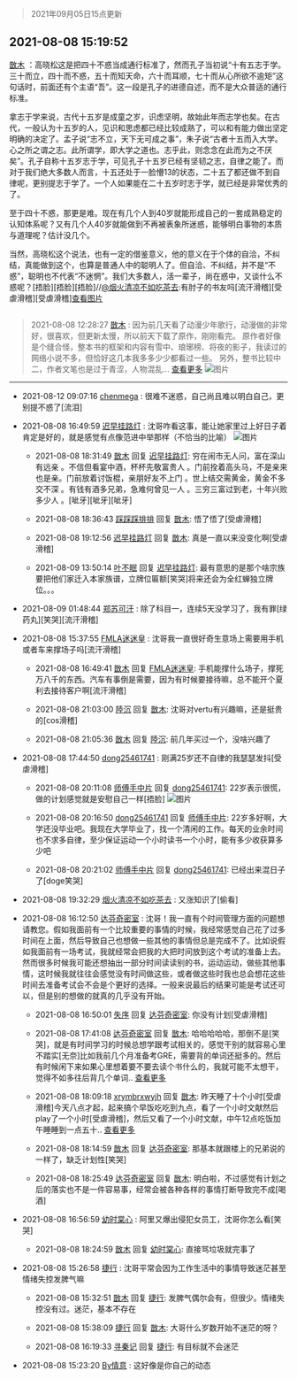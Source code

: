 > 2021年09月05日15点更新
<link rel="stylesheet" href="https://cdn.jsdelivr.net/gh/taotie6/sampleJSON@main/css/photo_show.css">


 ## 2021-08-08 15:19:52 

 [㪚木](https://www.coolapk.com/feed/29008714?shareKey=Y2VhMDAzZGEzMjM0NjEzMTc4Mjk~) ：高晓松这是把四十不惑当成通行标准了，然而孔子当初说“十有五志于学。三十而立，四十而不惑，五十而知天命，六十而耳顺，七十而从心所欲不逾矩”这句话时，前面还有个主语“吾”。这一段是孔子的进德自述，而不是大众普适的通行标准。

拿志于学来说，古代十五岁是成童之岁，识虑坚明<!--break-->，故始此年而志学也矣。在古代，一般认为十五岁的人，见识和思虑都已经比较成熟了，可以和有能力做出坚定明确的决定了。孟子说“志不立，天下无可成之事”，朱子说“古者十五而入大学。心之所之谓之志。此所谓学，即大学之道也。志乎此，则念念在此而为之不厌矣”。孔子自称十五岁志于学，可见孔子十五岁已经有坚韧之志，自律之能了。而对于我们绝大多数人而言，十五还处于一脸懵13的状态，二十五了都还做不到自律呢，更别提志于学了。一个人如果能在二十五岁时志于学，就已经是非常优秀的了。

至于四十不惑，那更是难。现在有几个人到40岁就能形成自己的一套成熟稳定的认知体系呢？又有几个人40岁就能做到不再被表象所迷惑，能够明白事物的本质与道理呢？估计没几个。

当然，高晓松这个说法，也有一定的借鉴意义，他的意义在于个体的自洽，不纠结，真能做到这个，也算是普通人中的聪明人了。但自洽、不纠结，并不是“不惑”，聪明也不代表“不迷惘”。我们大多数人，活一辈子，尚在惑中，又谈什么不惑呢？[捂脸][捂脸][捂脸]//<a class="feed-link-uname" href="/u/烟火清凉不如吃茶去">@烟火清凉不如吃茶去</a>:有肘子的书友吗[流汗滑稽][受虐滑稽][受虐滑稽]<a class="feed-forward-pic" href="http://image.coolapk.com/feed/2021/0509/23/4279524_6055bcf2_3338_0496@1002x1497.jpeg">查看图片</a> 

<div class="album">
<img class="img-item" src="" />
</div>

> 2021-08-08 12:28:27 
> [㪚木](https://www.coolapk.com/feed/29004700?shareKey=ZmY3Y2NjYjE2MDM3NjEzMTc4Mjk~) : 因为前几天看了动漫少年歌行，动漫做的非常好，很喜欢，但更新太慢，所以前天下载了原作，刚刚看完。 原作者好像是个缝合怪，整本书的框架和内容有雪中、琅琊榜、将夜的影子，我读过的网络小说不多，但恰好这几本我多多少少都看过一些。 另外，整书比较中二，作者文笔也是过于青涩，人物混乱... <a href="">查看更多</a> 
![图片](https://image.coolapk.com/feed/2021/0808/12/1081091_4db78873_6906_7053@1080x1496.jpeg)

 ------- 

- 2021-08-12 09:07:16 [chenmega](uid=1550504) : 很难不迷惑，自己尚且难以明白自己，更别提不惑了[流泪] 

- 2021-08-08 16:49:59 [迟早挂路灯](uid=874366) : 沈哥咋看这事，能让她家里过上好日子着肯定是好的，就是感觉有点像范进中举那样（不恰当的比喻） ![图片](https://image.coolapk.com/feed/2021/0808/16/874366_fc5d21bb_2598_5705@554x732.jpeg)

    - 2021-08-08 18:31:49 [㪚木](uid=1081091) 回复 [迟早挂路灯](uid=874366): 穷在闹市无人问，富在深山有远亲 。不信但看宴中酒，杯杯先敬富贵人 。门前拴着高头马，不是亲来也是亲。门前放着讨饭棍，亲朋好友不上门 。世上结交需黄金，黄金不多交不深 。有钱有酒多兄弟，急难何曾见一人 。三穷三富过到老，十年兴败多少人 。[呲牙][呲牙][呲牙] 

    - 2021-08-08 18:36:43 [踩踩踩排排](uid=4960897) 回复 [㪚木](uid=1081091): 悟了悟了[受虐滑稽] 

    - 2021-08-08 19:12:56 [迟早挂路灯](uid=874366) 回复 [㪚木](uid=1081091): 真是一直以来没变化啊[受虐滑稽] 

    - 2021-08-09 13:50:14 [叶不眠](uid=1910619) 回复 [迟早挂路灯](uid=874366): 最有意思的是那个啥宗族要把他们家迁入本家族谱，立牌位匾额[笑哭]将来还会为全红蝉独立牌位。。。 

- 2021-08-09 01:48:44 [郑苏可汗](uid=678781) : 除了科目一，连续5天没学习了，我有罪[绿药丸][笑哭][流汗滑稽] 

- 2021-08-08 15:37:55 [FMLA迷迷皇](uid=2774036) : 沈哥我一直很好奇生意场上需要用手机或者车来撑场子吗[流汗滑稽] 

    - 2021-08-08 16:49:41 [㪚木](uid=1081091) 回复 [FMLA迷迷皇](uid=2774036): 手机能撑什么场子，撑死万八千的东西。汽车有事倒是需要，因为有时候要接待嘛，总不能开个夏利去接待客户啊[流汗滑稽] 

    - 2021-08-08 21:03:00 [陸沉](uid=1527530) 回复 [㪚木](uid=1081091): 沈哥对vertu有兴趣嘛，还是挺贵的[cos滑稽] 

    - 2021-08-08 21:05:36 [㪚木](uid=1081091) 回复 [陸沉](uid=1527530): 前几年买过一个，没啥兴趣了 

- 2021-08-08 17:44:50 [dong25461741](uid=1268657) : 刚满25岁还不自律的我瑟瑟发抖[受虐滑稽] 

    - 2021-08-08 20:11:08 [师傅手中片](uid=1467971) 回复 [dong25461741](uid=1268657): 22岁表示很慌，做的计划感觉就是安慰自己一样[捂脸] ![图片](https://image.coolapk.com/feed/2021/0808/20/1467971_882f5344_4666_5457@300x300.jpeg)

    - 2021-08-08 20:16:50 [dong25461741](uid=1268657) 回复 [师傅手中片](uid=1467971): 22岁多好啊，大学还没毕业吧。我现在大学毕业了，找一个清闲的工作。每天的业余时间也不求多自律，至少保证运动一个小时读书一个小时，能有多少收获算多少吧 

    - 2021-08-08 20:21:02 [师傅手中片](uid=1467971) 回复 [dong25461741](uid=1268657): 已经出来混日子了[doge笑哭] 

- 2021-08-08 19:32:29 [烟火清凉不如吃茶去](uid=4279524) : 又涨知识了[偷看] 

- 2021-08-08 16:12:50 [达芬奇密室](uid=2209704) : 沈哥！我一直有个时间管理方面的问题想请教您。假如我面前有一个比较重要的事情的时候，我经常感觉自己花了过多时间在上面，然后导致自己也想做一些其他的事情但总是完成不了。比如说假如我面前有一场考试，我就经常会把我的大把时间放到这个考试的准备上去<!--break-->。然而很多时候我可能还想抽出一部分时间读读别的书，运动运动，做些其他事情，这时候我就往往会感觉没有时间做这些，或者做这些时我也总会想花这些时间去准备考试会不会是个更好的选择。一般来说最后的结果可能是考试还可以，但是别的想做的就真的几乎没有开始。 

    - 2021-08-08 16:50:01 [失序](uid=1009107) 回复 [达芬奇密室](uid=2209704): 你没有计划[受虐滑稽] 

    - 2021-08-08 17:41:08 [达芬奇密室](uid=2209704) 回复 [㪚木](uid=1081091): 哈哈哈哈哈，那倒不是[笑哭]，就是有时间学习的时候总想学跟考试相关的，感觉干别的就容易心里不踏实[无奈]比如我前几个月准备考GRE，需要背的单词还挺多的。然后有时候闲下来如果心里想着要不要去读个书什么的，我就可能不太想干，觉得不如多往后背几个单词.. <a href="/feed/replyList?id=222430544">查看更多</a> 

    - 2021-08-08 18:09:18 [xrymbrxwyjh](uid=1710564) 回复 [㪚木](uid=1081091): 昨天睡了十个小时[受虐滑稽]今天八点才起，起来搞个早饭吃吃到九点，看了一个小时文献然后play了一个小时[受虐滑稽]，然后又看了一个小时文献，中午12点吃饭加午睡睡到一点五十.. <a href="/feed/replyList?id=222430544">查看更多</a> 

    - 2021-08-08 18:14:59 [㪚木](uid=1081091) 回复 [达芬奇密室](uid=2209704): 那基本就跟楼上的兄弟说的一样了，缺乏计划性[笑哭] 

    - 2021-08-08 18:25:49 [达芬奇密室](uid=2209704) 回复 [㪚木](uid=1081091): 明白啦，不过感觉有计划之后的落实也不是一件容易事，经常会被各种各样的事情打断导致完不成[喝酒] 

- 2021-08-08 16:56:59 [幼时棠心](uid=1017379) : 阿里又爆出侵犯女员工，沈哥你怎么看[笑哭] 

    - 2021-08-08 18:24:59 [㪚木](uid=1081091) 回复 [幼时棠心](uid=1017379): 直接骂垃圾就完事了 

- 2021-08-08 15:26:58 [捷行](uid=1629443) : 沈哥平常会因为工作生活中的事情导致迷茫甚至情绪失控发脾气嘛 

    - 2021-08-08 15:32:51 [㪚木](uid=1081091) 回复 [捷行](uid=1629443): 发脾气偶尔会有，但很少。情绪失控没有过。迷茫，基本不存在 

    - 2021-08-08 15:38:09 [捷行](uid=1629443) 回复 [㪚木](uid=1081091): 大哥什么岁数开始不迷茫的呀？ 

    - 2021-08-08 16:19:33 [寻秦记](uid=1263074) 回复 [捷行](uid=1629443): 有目标就不会迷茫 

- 2021-08-08 15:23:20 [By情意](uid=2227064) : 这好像是你自己的动态 

